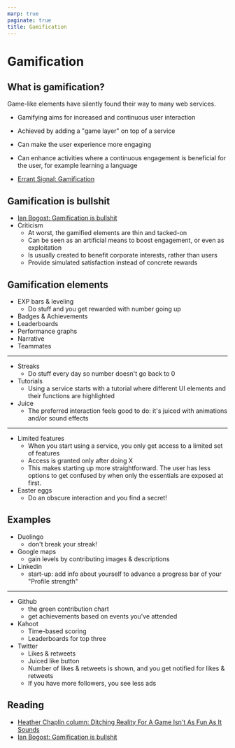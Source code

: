 ```yaml
---
marp: true
paginate: true
title: Gamification
---
```

<!-- headingDivider: 3 -->
<!-- class: invert -->
# Gamification

## What is gamification?

Game-like elements have silently found their way to many web services.

* Gamifying aims for increased and continuous user interaction
* Achieved by adding a "game layer" on top of a service
* Can make the user experience more engaging
* Can enhance activities where a continuous engagement is beneficial for the user, for example learning a language

* [Errant Signal: Gamification](https://www.youtube.com/watch?v=pWfMjQKXZXk)

## Gamification is bullshit

* [Ian Bogost: Gamification is bullshit](http://bogost.com/writing/blog/gamification_is_bullshit/)
* Criticism
  * At worst, the gamified elements are thin and tacked-on
  * Can be seen as an artificial means to boost engagement, or even as exploitation
  * Is usually created to benefit corporate interests, rather than users
  * Provide simulated satisfaction instead of concrete rewards

## Gamification elements

* EXP bars & leveling
  * Do stuff and you get rewarded with number going up
* Badges & Achievements
* Leaderboards
* Performance graphs
* Narrative
* Teammates

---

* Streaks
  * Do stuff every day so number doesn't go back to 0
* Tutorials
  * Using a service starts with a tutorial where different UI elements and their functions are highlighted
* Juice
  * The preferred interaction feels good to do: it's juiced with animations and/or sound effects

---

* Limited features
  * When you start using a service, you only get access to a limited set of features
  * Access is granted only after doing X
  * This makes starting up more straightforward. The user has less options to get confused by when only the essentials are exposed at first.
* Easter eggs
  * Do an obscure interaction and you find a secret!

## Examples

* Duolingo
  * don't break your streak!
* Google maps
  * gain levels by contributing images & descriptions
* Linkedin
  * start-up: add info about yourself to advance a progress bar of your "Profile strength"

---

* Github
  * the green contribution chart
  * get achievements based on events you've attended
* Kahoot
  * Time-based scoring
  * Leaderboards for top three
* Twitter
  * Likes & retweets
  * Juiced like button
  * Number of likes & retweets is shown, and you get notified for likes & retweets
  * If you have more followers, you see less ads

## Reading

* [Heather Chaplin column: Ditching Reality For A Game Isn't As Fun As It Sounds](https://slate.com/technology/2011/03/gamification-ditching-reality-for-a-game-isn-t-as-fun-as-it-sounds.html)
* [Ian Bogost: Gamification is bullshit](http://bogost.com/writing/blog/gamification_is_bullshit/)
